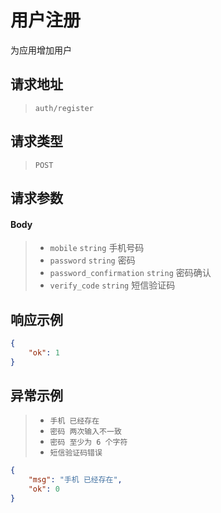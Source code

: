 # 用户注册

为应用增加用户

## 请求地址

> `auth/register`

## 请求类型

> `POST`

## 请求参数

#### Body

> - `mobile` `string` 手机号码
> - `password` `string` 密码
> - `password_confirmation` `string` 密码确认
> - `verify_code` `string` 短信验证码

## 响应示例

```json
{
    "ok": 1
}
```

## 异常示例

> - `手机 已经存在`
> - `密码 两次输入不一致`
> - `密码 至少为 6 个字符`
> - `短信验证码错误`

```json
{
    "msg": "手机 已经存在",
    "ok": 0
}
```